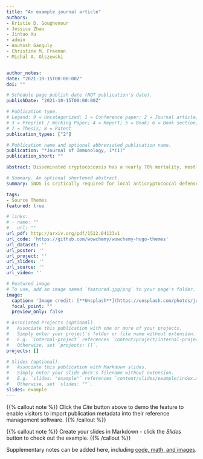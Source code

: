 ```yaml
---
title: "An example journal article"
authors:
- Kristie D. Goughenour
- Jessica Zhao
- Jintao Xu
- admin
- Anutosh Ganguly
- Christine M. Freeman
- Michal A. Olszewski


author_notes:
date: "2021-10-15T00:00:00Z"
doi: ""

# Schedule page publish date (NOT publication's date).
publishDate: "2021-10-15T00:00:00Z"

# Publication type.
# Legend: 0 = Uncategorized; 1 = Conference paper; 2 = Journal article;
# 3 = Preprint / Working Paper; 4 = Report; 5 = Book; 6 = Book section;
# 7 = Thesis; 8 = Patent
publication_types: ["2"]

# Publication name and optional abbreviated publication name.
publication: "*Journal of Immunology, 1*(1)"
publication_short: ""

abstract: Disseminated cryptococcosis has a nearly 70% mortality, mostly attributed to CNS infection, with lesser-known effects on other organs. Immune protection against Cryptococcus relies on Th1 immunity with M1 polarization, rendering macrophages fungicidal. The importance of M1-upregulated inducible NO synthase (iNOS) has been documented in pulmonary anticryptococcal defenses, whereas its role in disseminated cryptococcosis remains controversial. Here we examined the effect of iNOS deletion in disseminated (i.v.) C. deneoformans 52D infection, comparing wild-type (C57BL/6J) and iNOS−/− mice. iNOS−/− mice had significantly reduced survival and nearly 100-fold increase of the kidney fungal burden, without increases in the lungs, spleen, or brain. Histology revealed extensive lesions and almost complete destruction of the kidney cortical area with a loss of kidney function. The lack of fungal control was not due to a failure to recruit immune cells because iNOS−/− mice had increased kidney leukocytes. iNOS−/− mice also showed no defect in T cell polarization. We conclude that iNOS is critically required for local anticryptococcal defenses in the kidneys, whereas it appears to be dispensable in other organs during disseminated infection. This study exemplifies a unique phenotype of local immune defenses in the kidneys and the organ-specific importance of a single fungicidal pathway..

# Summary. An optional shortened abstract.
summary: iNOS is critically required for local anticryptococcal defenses in the kidneys, whereas it appears to be dispensable in other organs during disseminated infection.

tags:
- Source Themes
featured: true

# links:
# - name: ""
#   url: ""
url_pdf: http://arxiv.org/pdf/1512.04133v1
url_code: 'https://github.com/wowchemy/wowchemy-hugo-themes'
url_dataset: ''
url_poster: ''
url_project: ''
url_slides: ''
url_source: ''
url_video: ''

# Featured image
# To use, add an image named `featured.jpg/png` to your page's folder. 
image:
  caption: 'Image credit: [**Unsplash**](https://unsplash.com/photos/jdD8gXaTZsc)'
  focal_point: ""
  preview_only: false

# Associated Projects (optional).
#   Associate this publication with one or more of your projects.
#   Simply enter your project's folder or file name without extension.
#   E.g. `internal-project` references `content/project/internal-project/index.md`.
#   Otherwise, set `projects: []`.
projects: []

# Slides (optional).
#   Associate this publication with Markdown slides.
#   Simply enter your slide deck's filename without extension.
#   E.g. `slides: "example"` references `content/slides/example/index.md`.
#   Otherwise, set `slides: ""`.
slides: example
---
```


{{% callout note %}}
Click the *Cite* button above to demo the feature to enable visitors to import publication metadata into their reference management software.
{{% /callout %}}

{{% callout note %}}
Create your slides in Markdown - click the *Slides* button to check out the example.
{{% /callout %}}

Supplementary notes can be added here, including [code, math, and images](https://wowchemy.com/docs/writing-markdown-latex/).
